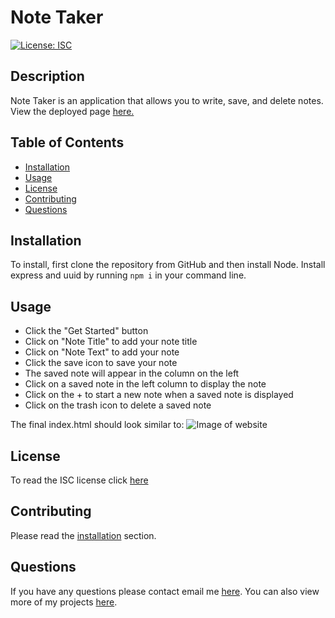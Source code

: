 # Note Taker
[![License: ISC](https://img.shields.io/badge/License-ISC-blue.svg)](https://opensource.org/licenses/ISC)

## Description 
Note Taker is an application that allows you to write, save, and delete notes.
View the deployed page [here.](https://noted-11.herokuapp.com/)
 
## Table of Contents
* [Installation](#installation)
* [Usage](#usage)
* [License](#license)
* [Contributing](#contributing)
* [Questions](#questions)

## Installation 
To install, first clone the repository from GitHub and then install Node. Install express and uuid by running `npm i` in your command line.

## Usage 
* Click the "Get Started" button
* Click on "Note Title" to add your note title
* Click on "Note Text" to add your note
* Click the save icon to save your note
* The saved note will appear in the column on the left
* Click on a saved note in the left column to display the note
* Click on the + to start a new note when a saved note is displayed
* Click on the trash icon to delete a saved note

The final index.html should look similar to:
![Image of website](https://ngranzow.github.io/noted/assets/images/Note-Taker.png)

## License 
To read the ISC license click [here](https://opensource.org/licenses/ISC)

## Contributing 
Please read the [installation](#installation) section.

## Questions
If you have any questions please contact email me [here](mailto:nate.granzow@gmail.com). You can also view more of my projects [here](https://github.com/ngranzow/).